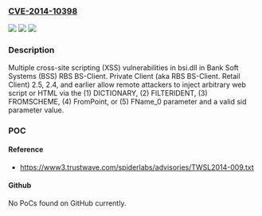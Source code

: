 ### [CVE-2014-10398](https://cve.mitre.org/cgi-bin/cvename.cgi?name=CVE-2014-10398)
![](https://img.shields.io/static/v1?label=Product&message=n%2Fa&color=blue)
![](https://img.shields.io/static/v1?label=Version&message=n%2Fa&color=blue)
![](https://img.shields.io/static/v1?label=Vulnerability&message=n%2Fa&color=brighgreen)

### Description

Multiple cross-site scripting (XSS) vulnerabilities in bsi.dll in Bank Soft Systems (BSS) RBS BS-Client. Private Client (aka RBS BS-Client. Retail Client) 2.5, 2.4, and earlier allow remote attackers to inject arbitrary web script or HTML via the (1) DICTIONARY, (2) FILTERIDENT, (3) FROMSCHEME, (4) FromPoint, or (5) FName_0 parameter and a valid sid parameter value.

### POC

#### Reference
- https://www3.trustwave.com/spiderlabs/advisories/TWSL2014-009.txt

#### Github
No PoCs found on GitHub currently.

